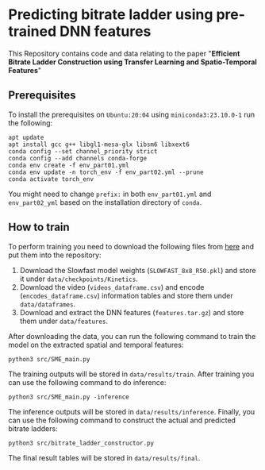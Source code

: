 # Predicting bitrate ladder using pre-trained DNN features

This Repository contains code and data relating to the paper "**Efficient Bitrate Ladder Construction using Transfer Learning and Spatio-Temporal Features**"

## Prerequisites 
To install the prerequisites on `Ubuntu:20:04` using `miniconda3:23.10.0-1` run the following:
```shell
apt update
apt install gcc g++ libgl1-mesa-glx libsm6 libxext6
conda config --set channel_priority strict
conda config --add channels conda-forge
conda env create -f env_part01.yml
conda env update -n torch_env -f env_part02.yml --prune
conda activate torch_env
```
You might need to change `prefix:` in both `env_part01.yml` and `env_part02_yml` based on the installation directory of `conda`.

## How to train
To perform training you need to download the following files from [here]() and put them into the repository:

1. Download the Slowfast model weights (`SLOWFAST_8x8_R50.pkl`) and store it under `data/checkpoints/Kinetics`.
2. Download the video (`videos_dataframe.csv`) and encode (`encodes_dataframe.csv`) information tables and store them under `data/dataframes`.
3. Download and extract the DNN features (`features.tar.gz`) and store them under `data/features`.

After downloading the data, you can run the following command to train the model on the extracted spatial and temporal features:
```shell
python3 src/SME_main.py
```
The training outputs will be stored in `data/results/train`. After training you can use the following command to do inference:
```shell
python3 src/SME_main.py -inference
```
The inference outputs will be stored in `data/results/inference`. Finally, you can use the following command to construct the actual and predicted bitrate ladders:
```shell
python3 src/bitrate_ladder_constructor.py
```
The final result tables will be stored in `data/results/final`.
